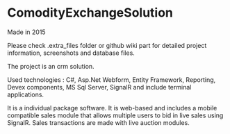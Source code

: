 # ComodityExchangeSolution

Made in 2015

Please check .extra_files folder or github wiki part for detailed project information, screenshots and database files.

The project is an crm solution. 

Used technologies : C#, Asp.Net Webform, Entity Framework, Reporting, Devex components, MS Sql Server, SignalR and include terminal applications.

It is a individual package software. It is web-based and includes a mobile compatible sales module that allows multiple users to bid in live sales using SignalR. Sales transactions are made with live auction modules.